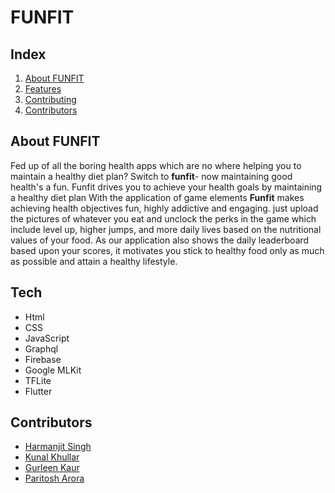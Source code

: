 # FUNFIT

## Index

1. [About FUNFIT](#about-makeathon)
2. [Features](#features)
3. [Contributing](#contributing)
4. [Contributors](#contributors)

## About FUNFIT

Fed up of all the boring health apps which are no where helping you to maintain a healthy diet plan?
Switch to **funfit**- now maintaining good health's a fun.
Funfit drives you to achieve your health goals by maintaining a healthy diet plan
With the application of game elements **Funfit** makes achieving health objectives fun, highly addictive and engaging.
just upload the pictures of whatever you eat and unclock the perks in the game which include level up, higher jumps, and more daily lives based on the nutritional values of your food.
As our application also shows the daily leaderboard based upon your scores, it motivates you stick to healthy food only as much as possible and attain a healthy lifestyle.

## Tech

- Html
- CSS
- JavaScript
- Graphql
- Firebase
- Google MLKit
- TFLite
- Flutter

## Contributors

- [Harmanjit Singh](https://github.com/Harmanjit14)
- [Kunal Khullar](https://github.com/Kunal-Khullar)
- [Gurleen Kaur](https://github.com/gurleen-kaur1313)
- [Paritosh Arora](https://github.com/CLASHERBROs)
